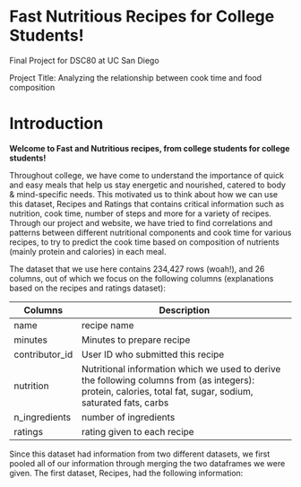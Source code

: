 # Fast Nutritious Recipes for College Students!
Final Project for DSC80 at UC San Diego

Project Title: Analyzing the relationship between cook time and food composition

# Introduction

**Welcome to Fast and Nutritious recipes, from college students for college students!**

Throughout college, we have come to understand the importance of quick and easy meals that help us stay energetic and nourished, catered to body & mind-specific needs. This motivated us to think about how we can use this dataset, Recipes and Ratings that contains critical information such as nutrition, cook time, number of steps and more for a variety of recipes. Through our project and website, we have tried to find correlations and patterns between different nutritional components and cook time for various recipes, to try to predict the cook time based on composition of nutrients (mainly protein and calories) in each meal. 

The dataset that we use here contains 234,427 rows (woah!), and 26 columns, out of which we focus on the following columns (explanations based on the recipes and ratings dataset):

| Columns        | Description                                                                 |
|----------------|-----------------------------------------------------------------------------|
| name           | recipe name                                                                 |
| minutes        | Minutes to prepare recipe                                                   |
| contributor_id | User ID who submitted this recipe                                           |
| nutrition      | Nutritional information which we used to derive the following columns from (as integers): protein, calories, total fat, sugar, sodium, saturated fats, carbs |
| n_ingredients  | number of ingredients                                                       |
| ratings        | rating given to each recipe                                                 |




Since this dataset had information from two different datasets, we first pooled all of our information through merging the two dataframes we were given. 
The first dataset, Recipes, had the following information: 

